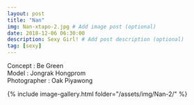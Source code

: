 ```yaml
---
layout: post
title: "Nan"
img: Nan-xtapo-2.jpg # Add image post (optional)
date: 2018-12-06 06:30:00
description: Sexy Girl! # Add post description (optional)
tag: [sexy]
---
```

Concept : Be Green  
Model : Jongrak Hongprom  
Photographer : Oak Piyawong   


{% include image-gallery.html folder="/assets/img/Nan-2/" %}
